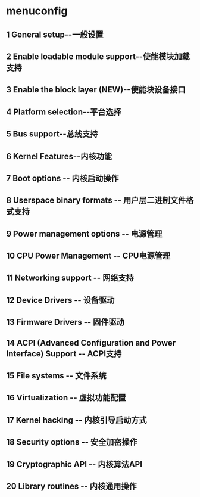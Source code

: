 <!--
 * @Description: In User Settings Edit
 * @Author: your name
 * @Date: 2019-09-15 22:58:56
 * @LastEditTime: 2019-09-18 15:49:20
 * @LastEditors: Please set LastEditors
 -->
# menuconfig

## 1 General setup--一般设置

## 2 Enable loadable module support--使能模块加载支持

## 3 Enable the block layer (NEW)--使能块设备接口

## 4 Platform selection--平台选择

## 5 Bus support--总线支持

## 6 Kernel Features--内核功能

## 7 Boot options -- 内核启动操作

## 8 Userspace binary formats -- 用户层二进制文件格式支持

## 9 Power management options -- 电源管理

## 10 CPU Power Management -- CPU电源管理

## 11 Networking support -- 网络支持

## 12 Device Drivers -- 设备驱动

## 13 Firmware Drivers -- 固件驱动

## 14 ACPI (Advanced Configuration and Power Interface) Support -- ACPI支持

## 15 File systems -- 文件系统

## 16 Virtualization -- 虚拟功能配置

## 17 Kernel hacking -- 内核引导启动方式

## 18 Security options -- 安全加密操作

## 19 Cryptographic API -- 内核算法API

## 20 Library routines -- 内核通用操作
